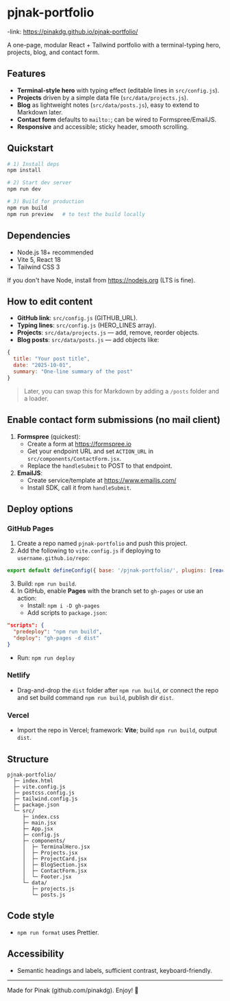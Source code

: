 # pjnak-portfolio

-link:
https://pinakdg.github.io/pjnak-portfolio/

A one-page, modular React + Tailwind portfolio with a terminal-typing hero, projects, blog, and contact form.

## Features
- **Terminal-style hero** with typing effect (editable lines in `src/config.js`).
- **Projects** driven by a simple data file (`src/data/projects.js`).
- **Blog** as lightweight notes (`src/data/posts.js`), easy to extend to Markdown later.
- **Contact form** defaults to `mailto:`; can be wired to Formspree/EmailJS.
- **Responsive** and accessible; sticky header, smooth scrolling.

## Quickstart
```bash
# 1) Install deps
npm install

# 2) Start dev server
npm run dev

# 3) Build for production
npm run build
npm run preview   # to test the build locally
```

## Dependencies
- Node.js 18+ recommended
- Vite 5, React 18
- Tailwind CSS 3

If you don't have Node, install from https://nodejs.org (LTS is fine).

## How to edit content
- **GitHub link**: `src/config.js` (GITHUB_URL).
- **Typing lines**: `src/config.js` (HERO_LINES array).
- **Projects**: `src/data/projects.js` — add, remove, reorder objects.
- **Blog posts**: `src/data/posts.js` — add objects like:
```js
{
  title: "Your post title",
  date: "2025-10-01",
  summary: "One-line summary of the post"
}
```
> Later, you can swap this for Markdown by adding a `/posts` folder and a loader.

## Enable contact form submissions (no mail client)
1. **Formspree** (quickest):
   - Create a form at https://formspree.io
   - Get your endpoint URL and set `ACTION_URL` in `src/components/ContactForm.jsx`.
   - Replace the `handleSubmit` to POST to that endpoint.
2. **EmailJS**:
   - Create service/template at https://www.emailjs.com/
   - Install SDK, call it from `handleSubmit`.

## Deploy options
### GitHub Pages
1. Create a repo named `pjnak-portfolio` and push this project.
2. Add the following to `vite.config.js` if deploying to `username.github.io/repo`:
```js
export default defineConfig({ base: '/pjnak-portfolio/', plugins: [react()] })
```
3. Build: `npm run build`. 
4. In GitHub, enable **Pages** with the branch set to `gh-pages` or use an action:
   - Install: `npm i -D gh-pages`
   - Add scripts to `package.json`:
```json
"scripts": {
  "predeploy": "npm run build",
  "deploy": "gh-pages -d dist"
}
```
   - Run: `npm run deploy`

### Netlify
- Drag-and-drop the `dist` folder after `npm run build`, or connect the repo and set build command `npm run build`, publish dir `dist`.

### Vercel
- Import the repo in Vercel; framework: **Vite**; build `npm run build`, output `dist`.

## Structure
```
pjnak-portfolio/
  ├─ index.html
  ├─ vite.config.js
  ├─ postcss.config.js
  ├─ tailwind.config.js
  ├─ package.json
  └─ src/
     ├─ index.css
     ├─ main.jsx
     ├─ App.jsx
     ├─ config.js
     ├─ components/
     │  ├─ TerminalHero.jsx
     │  ├─ Projects.jsx
     │  ├─ ProjectCard.jsx
     │  ├─ BlogSection.jsx
     │  ├─ ContactForm.jsx
     │  └─ Footer.jsx
     └─ data/
        ├─ projects.js
        └─ posts.js
```

## Code style
- `npm run format` uses Prettier.

## Accessibility
- Semantic headings and labels, sufficient contrast, keyboard-friendly.

---
Made for Pinak (github.com/pinakdg). Enjoy! 🎉
